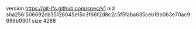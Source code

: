 version https://git-lfs.github.com/spec/v1
oid sha256:506692cb55126045e15c3f66f2d8c2c5f5faba635ceb19b063e70ac9699b0301
size 4288
